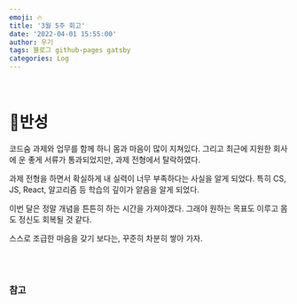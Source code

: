 ```yaml
---
emoji: 🔥
title: '3월 5주 회고'
date: '2022-04-01 15:55:00'
author: 우기
tags: 블로그 github-pages gatsby
categories: Log
---
```


<br>

# 🏃반성

코드숨 과제와 업무를 함께 하니 몸과 마음이 많이 지쳐있다. 그리고 최근에 지원한 회사에 운 좋게 서류가 통과되었지만, 과제 전형에서 탈락하였다.

과제 전형을 하면서 확실하게 내 실력이 너무 부족하다는 사실을 알게 되었다. 특히 CS, JS, React, 알고리즘 등 학습의 깊이가 얕음을 알게 되었다.

이번 달은 정말 개념을 튼튼히 하는 시간을 가져야겠다. 그래야 원하는 목표도 이루고 몸도 정신도 회복될 것 같다.

스스로 조급한 마음을 갖기 보다는, 꾸준히 차분히 쌓아 가자.

<br>
<br>

### 참고

```toc

```
